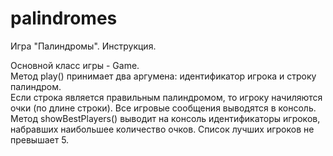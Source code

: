 # palindromes
Игра "Палиндромы". Инструкция.  

Основной класс игры - Game.  
Метод play() принимает два аргумена: идентификатор игрока и строку палиндром.  
Если строка является правильным палиндромом, то игроку начиляются очки (по длине строки). Все игровые сообщения выводятся в консоль.  
Метод showBestPlayers() выводит на консоль идентификаторы игроков, набравших наибольшее количество очков. Список лучших игроков не превышает 5.  
